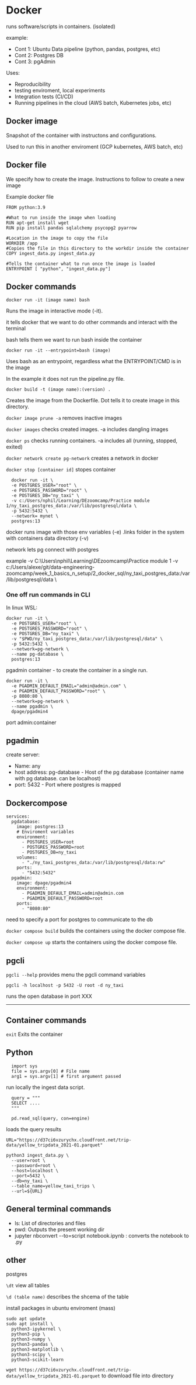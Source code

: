 # Docker

runs software/scripts in containers. (isolated)

example:
- Cont 1: Ubuntu Data pipeline (python, pandas, postgres, etc)
- Cont 2: Postgres DB
- Cont 3: pgAdmin

Uses:
- Reproducibility
- testing enviroment, local experiments
- Integration tests (CI/CD)
- Running pipelines in the cloud (AWS batch, Kubernetes jobs, etc)

## Docker image

Snapshot of the container with instructons and configurations.

Used to run this in another enviroment (GCP kubernetes, AWS batch, etc)


## Docker file

We specify how to create the image. Instructions to follow to create a new image

Example docker file
  
    FROM python:3.9

    #What to run inside the image when loading
    RUN apt-get install wget
    RUN pip install pandas sqlalchemy psycopg2 pyarrow

    #Location in the image to copy the file
    WORKDIR /app
    #Copies the file in this directory to the workdir inside the container
    COPY ingest_data.py ingest_data.py

    #Tells the container what to run once the image is loaded
    ENTRYPOINT [ "python", "ingest_data.py"]

## Docker commands

`docker run -it (image name) bash`
  
  Runs the image in interactive mode (-it).
  
  it tells docker that we want to do other commands and interact with the terminal
    
  bash tells them we want to run bash inside the container

  `docker run -it --entrypoint=bash (image)`

  Uses bash as an entrypoint, regardless what the ENTRYPOINT/CMD is in the image
  
  In the example it does not run the pipeline.py file.

  `docker build -t (image name):(version) .`

  Creates the image from the Dockerfile. Dot tells it to create image in this directory.

  `docker image prune -a` removes inactive images

  `docker images`
  checks created images. -a includes dangling images
  
  `docker ps` 
  checks running containers. -a includes all (running, stopped, exited)

  `docker network create pg-network` creates a network in docker

  `docker stop [container id]` stopes container

      docker run -it \
      -e POSTGRES_USER="root" \
      -e POSTGRES_PASSWORD="root" \
      -e POSTGRES_DB="ny_taxi" \
      -v c:/Users/nphil/Learning/DEzoomcamp/Practice module 1/ny_taxi_postgres_data:/var/lib/postgresql/data \
      -p 5432:5432 \
      --network= mynet \
      postgres:13

docker runs image with those env variables (-e)
.links folder in the system with containers data directory (-v)

network lets pg connect with postgres

example -v
C:\Users\nphil\Learning\DEzoomcamp\Practice module 1
-v c:/Users/alexe/git/data-engineering-zoomcamp/week_1_basics_n_setup/2_docker_sql/ny_taxi_postgres_data:/var/lib/postgresql/data \

### One off run commands in CLI
In linux WSL:

    docker run -it \
      -e POSTGRES_USER="root" \
      -e POSTGRES_PASSWORD="root" \
      -e POSTGRES_DB="ny_taxi" \
      -v "$PWD/ny_taxi_postgres_data:/var/lib/postgresql/data" \
      -p 5432:5432 \
      --network=pg-network \
      --name pg-database \
      postgres:13

pgadmin container - to create the container in a single run.

    docker run -it \
      -e PGADMIN_DEFAULT_EMAIL="admin@admin.com" \
      -e PGADMIN_DEFAULT_PASSWORD="root" \
      -p 8080:80 \
      --network=pg-network \
      --name pgadmin \
      dpage/pgadmin4


port admin:container

## pgadmin

create server:
- Name: any
- host address: pg-database  - Host of the pg database (container name with pg database. can be localhost)
- port: 5432   - Port where postgres is mapped


## Dockercompose 

    services:
      pgdatabase:
        image: postgres:13
        # Enviroment variables
        environment: 
          - POSTGRES_USER=root
          - POSTGRES_PASSWORD=root
          - POSTGRES_DB=ny_taxi
        volumes:
          - "./ny_taxi_postgres_data:/var/lib/postgresql/data:rw"
        ports:
          - "5432:5432"
      pgadmin:
        image: dpage/pgadmin4
        environment:
          - PGADMIN_DEFAULT_EMAIL=admin@admin.com
          - PGADMIN_DEFAULT_PASSWORD=root
        ports:
          - "8080:80"

need to specify a port for postgres to communicate to the db

`docker compose build` builds the containers using the docker compose file.

`docker compose up` starts the containers using the docker compose file.

## pgcli

`pgcli --help` provides menu the pgcli command variables

    pgcli -h localhost -p 5432 -U root -d ny_taxi
  
runs the open database in port XXX


---

## Container commands

`exit` Exits the container

## Python

      import sys
      file = sys.argv[0] # File name
      arg1 = sys.argv[1] # first argument passed

run locally the ingest data script.

      query = """
      SELECT ....
      """

      pd.read_sql(query, con=engine)
loads the query results 

    URL="https://d37ci6vzurychx.cloudfront.net/trip-data/yellow_tripdata_2021-01.parquet"

    python3 ingest_data.py \
      --user=root \
      --password=root \
      --host=localhost \
      --port=5432 \
      --db=ny_taxi \
      --table_name=yellow_taxi_trips \
      --url=${URL}

## General terminal commands
- ls: List of directories and files
- pwd: Outputs the present working dir
- jupyter nbconvert --to=script notebook.ipynb  : converts the notebook to .py

## other

postgres

`\dt` view all tables

`\d (table name)` describes the shcema of the table

install packages in ubuntu enviroment (mass)

    sudo apt update
    sudo apt install \
      python3-ipykernel \
      python3-pip \
      python3-numpy \
      python3-pandas \
      python3-matplotlib \
      python3-scipy \
      python3-scikit-learn

`wget https://d37ci6vzurychx.cloudfront.net/trip-data/yellow_tripdata_2021-01.parquet` to download file into directory



